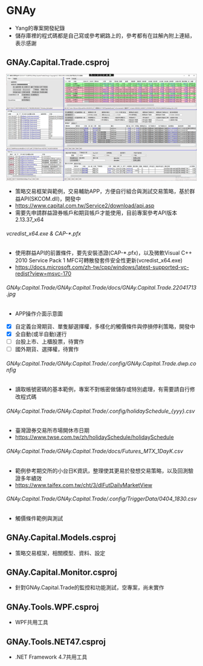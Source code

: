 # GNAy
* Yang的專案開發紀錄
* 儲存庫裡的程式碼都是自己寫或參考網路上的，參考都有在註解內附上連結，表示感謝

## GNAy.Capital.Trade.csproj
![image](https://github.com/GNAySolution/GNAy/blob/main/GNAy.Capital.Trade/GNAy.Capital.Trade/docs/GNAy.Capital.Trade.22041713.jpg)
* 策略交易框架與範例，交易輔助APP，方便自行組合與測試交易策略，基於群益API(SKCOM.dll)，開發中
* https://www.capital.com.tw/Service2/download/api.asp
* 需要先申請群益證券帳戶和期貨帳戶才能使用，目前專案參考API版本2.13.37_x64

###### vcredist_x64.exe & CAP-*.pfx
* 使用群益API的前置條件，要先安裝憑證(CAP-*.pfx)，以及微軟Visual C++ 2010 Service Pack 1 MFC可轉散發套件安全性更新(vcredist_x64.exe)
* https://docs.microsoft.com/zh-tw/cpp/windows/latest-supported-vc-redist?view=msvc-170

###### GNAy.Capital.Trade/GNAy.Capital.Trade/docs/GNAy.Capital.Trade.22041713.jpg
* APP操作介面示意圖
- [x] 自定義台灣期貨、單隻腳選擇權，多樣化的觸價條件與停損停利策略，開發中
- [x] 全自動(或半自動)運行
- [ ] 台股上市、上櫃股票，待實作
- [ ] 國外期貨、選擇權，待實作

###### GNAy.Capital.Trade/GNAy.Capital.Trade/.config/GNAy.Capital.Trade.dwp.config
* 讀取帳號密碼的基本範例，專案不對帳密做儲存或特別處理，有需要請自行修改程式碼

###### GNAy.Capital.Trade/GNAy.Capital.Trade/.config/holidaySchedule_{yyy}.csv
* 臺灣證券交易所市場開休市日期
* https://www.twse.com.tw/zh/holidaySchedule/holidaySchedule

###### GNAy.Capital.Trade/GNAy.Capital.Trade/docs/Futures_MTX_1DayK.csv
* 範例參考期交所的小台日K資訊，整理使其更易於發想交易策略，以及回測驗證多年績效
* https://www.taifex.com.tw/cht/3/dlFutDailyMarketView

###### GNAy.Capital.Trade/GNAy.Capital.Trade/.config/TriggerData/0404_1830.csv
* 觸價條件範例與測試

## GNAy.Capital.Models.csproj
* 策略交易框架，相關模型、資料、設定

## GNAy.Capital.Monitor.csproj
* 針對GNAy.Capital.Trade的監控和功能測試，空專案，尚未實作

## GNAy.Tools.WPF.csproj
* WPF共用工具

## GNAy.Tools.NET47.csproj
* .NET Framework 4.7共用工具

